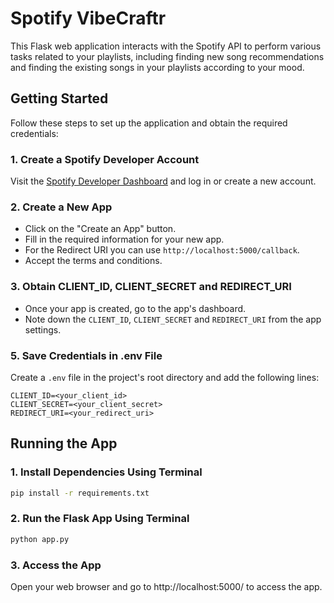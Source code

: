 # Spotify VibeCraftr

This Flask web application interacts with the Spotify API to perform various tasks related to your playlists, including finding new song recommendations and finding the existing songs in your playlists according to your mood.

## Getting Started

Follow these steps to set up the application and obtain the required credentials:

### 1. Create a Spotify Developer Account

Visit the [Spotify Developer Dashboard](https://developer.spotify.com/dashboard/) and log in or create a new account.

### 2. Create a New App

- Click on the "Create an App" button.
- Fill in the required information for your new app.
- For the Redirect URI you can use `http://localhost:5000/callback`.
- Accept the terms and conditions.

### 3. Obtain CLIENT_ID, CLIENT_SECRET and REDIRECT_URI

- Once your app is created, go to the app's dashboard.
- Note down the `CLIENT_ID`, `CLIENT_SECRET` and `REDIRECT_URI` from the app settings.

### 5. Save Credentials in .env File

Create a `.env` file in the project's root directory and add the following lines:

```plaintext
CLIENT_ID=<your_client_id>
CLIENT_SECRET=<your_client_secret>
REDIRECT_URI=<your_redirect_uri>
```
## Running the App

### 1. Install Dependencies Using Terminal

```bash
pip install -r requirements.txt
```
### 2. Run the Flask App Using Terminal
```bash
python app.py
```
### 3. Access the App
Open your web browser and go to http://localhost:5000/ to access the app.

